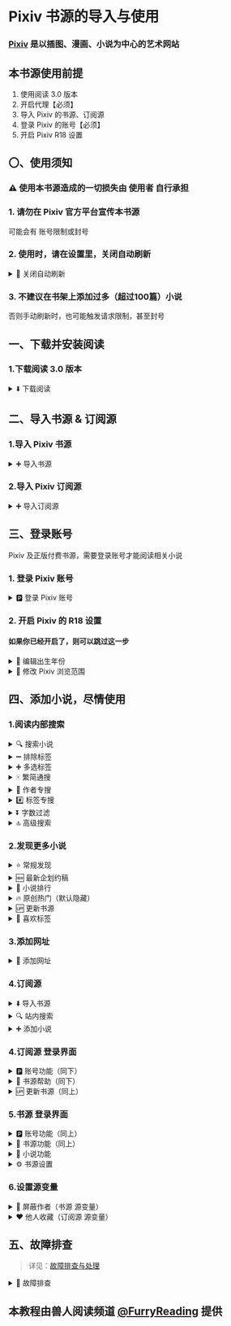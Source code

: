 # Pixiv 书源的导入与使用

### [Pixiv](https://www.pixiv.net) 是以插图、漫画、小说为中心的艺术网站


## 本书源使用前提
1. 使用阅读 3.0 版本
2. 开启代理【必须】
3. 导入 Pixiv 的书源、订阅源
4. 登录 Pixiv 的账号【必须】
5. 开启 Pixiv R18 设置


## 〇、使用须知
### ⚠️ 使用本书源造成的一切损失由 使用者 自行承担
### 1. 请勿在 Pixiv 官方平台宣传本书源
可能会有 账号限制或封号


### 2. 使用时，请在设置里，关闭自动刷新
<details><summary> 🔄 关闭自动刷新 </summary>

我的 - 其他设置 - 自动刷新
![img](./pic/LegadoSettingsAutoRefreash.png)
否则很容易触发触发请求限制，甚至封号
</details>


### 3. 不建议在书架上添加过多（超过100篇）小说
否则手动刷新时，也可能触发请求限制，甚至封号


## 一、下载并安装阅读
### 1.下载阅读 3.0 版本
<details><summary> ⬇️ 下载阅读 </summary>

点击链接，下载安装包并安装，**推荐使用共存版**
> https://miaogongzi.lanzout.com/b01rgkhhe
> 
> 最新下载链接请查看 [下载阅读](./Download.md)


### 2.了解阅读功能与用法
> 请查看[阅读是什么软件？阅读简介](./ReadMe.md)
</details>


## 二、导入书源 & 订阅源
### 1.导入 Pixiv 书源
<details><summary> ➕ 导入书源 </summary>

【**开启代理**】后，复制下方的书源链接
```
https://raw.githubusercontent.com/windyhusky/PixivSource/main/pixiv.json
```


#### 1.1 打开【订阅】页面，点击【规则订阅】
![img](./pic/SubscribeEntry.png)


#### 1.2 点击加号，粘贴链接，保存订阅
![img](./pic/SubscribeBoookSourcePixiv.jpg)


#### 1.3 点击相应订阅规则，导入并启用/更新书源
![img](./pic/SubscribeHomePage.jpg)

**首次点击【订阅规则】 即可导入**

![img](./pic/InportBookSourcePixiv.jpg)

**【主用书源】与【备用书源】功能基本一致，启用其中一个即可**

**导入之后，再次点击则会检查更新**

> 更多导入方法请查看[如何获取书源？导入书源？](./ImportBookSource.md)
</details>


### 2.导入 Pixiv 订阅源
<details><summary> ➕ 导入订阅源 </summary>

【**开启代理**】后，复制下方的订阅源链接
```
https://raw.githubusercontent.com/windyhusky/PixivSource/main/btsrk.json
```

#### 2.1 打开【订阅】页面，点击【规则订阅】
![img](./pic/SubscribeEntry.png)


#### 2.2 点击加号，更改规则类型，粘贴链接，保存订阅
**注意这里要把【书源】改成【订阅源】**

![img](./pic/SubscribeRssSourceBtsrk.jpg)


#### 2.3 点击相应订阅规则，导入并启用/更新书源
![img](./pic/SubscribeHomePage.jpg)

**首次点击【订阅规则】 即可导入**

![img](./pic/InportRssSourceBtsrk.png)

**导入之后，再次点击则会检查更新**

> 更多导入方法请查看[如何导入订阅源](./ImportRssSource.md)
</details>


## 三、登录账号
Pixiv 及正版付费书源，需要登录账号才能阅读相关小说
### 1. 登录 Pixiv 账号

<details><summary> 🅿️ 登录 Pixiv 账号 </summary>

#### 1.1 开启代理工具
此处略过，请自行学习，**最好开启【全局代理】**


#### 1.2 登录 Pixiv 账号
**我的 - 书源管理 - 菜单 - 登录 - 登录账号**

![img](./pic/PixivLogin1.jpg)

![img](./pic/PixivLoginUIAccount.jpg)

**登录你的账号，登录成功后，点击右上角的对勾**

![img](./pic/PixivLogin2.jpg)

**如果需要验证码，请更换代理，或过段时间再次尝试**
</details>


### 2. 开启 Pixiv 的 R18 设置
#### 如果你已经开启了，则可以跳过这一步
<details><summary> 📆 编辑出生年份 </summary>

#### 2.1 编辑出生年份
**再次点击登录，滑动屏幕，点击头像，再次点击头像，编辑个人资料**

[Pixiv 个人资料](https://www.pixiv.net/settings/profile) - 编辑个人资料 - 出生年份

出生年份改到：**2000年或2000年之前**，确保你的年龄在20岁及以上

![img](./pic/PixivSettingsBirth.png)

</details>

<details><summary> 🔞 修改 Pixiv 浏览范围 </summary>

#### 2.2 修改作品浏览范围
**我的-书源管理-点击 Pixiv 书源右侧三点菜单-登录-账号设置**
![img](./pic/PixivLoginUIAccount.jpg)

[Pixiv 设置](https://www.pixiv.net/settings/viewing) - 浏览与显示 - 年龄限制作品

根据自己情况选择显示：R18 作品 与 R18G 作品

不知道二者区别的可以查看这篇文档 [作品评级是什么？](https://www.pixiv.help/hc/zh-cn/articles/39125149371289-%E4%BD%9C%E5%93%81%E8%AF%84%E7%BA%A7%E6%98%AF%E4%BB%80%E4%B9%88)

![img](./pic/PixivSettingsView.png)
</details>


## 四、添加小说，尽情使用
### 1.阅读内部搜索
<details><summary> 🔍 搜索小说 </summary>

#### 1.0 搜索小说
✅ 默认搜索：同时搜索小说名称、系列小说名称、标签、作者
![img](./pic/SearchViaLegado.png)
</details>


<details><summary> ➖ 排除标签 </summary>

#### 1.2 排除标签（格式：`标签1 -标签2` `标签1 -标签2 -标签3`）
- 使用减号 `-` 在搜索结果中，排除不想看的的标签
- **每个排除的标签前都需要添加减号**`-`
- **减号前需加空格，减号后无需空格**
- 由 Pixiv 官方提供支持
- 仅适用于单次搜索

![img](./pic/SearchViaLegadoExclude.jpg)
</details>


<details><summary> ➕ 多选标签 </summary>

#### 1.3 多选标签（格式：`标签1 or 标签2` `标签1 or 标签2 or 标签3`）
- 使用 `or` 同时搜索多个标签（满足其一即可，也就是取并集）
- **可相互替换的标签间添加` or `，前后需要空格间隔**
- 由 Pixiv 官方提供支持
- 仅适用于单次搜索

![img](./pic/SearchViaLegadoUnion.jpg)
</details>


<details><summary> 🀄️ 繁简通搜 </summary>

#### 1.1 繁简通搜
- 搜索【名称】和【标签】时，【默认】进行繁简转换，同时返回繁体简体小说内容（可在书源设置中修改）
- 【搜索作者】不转换
- 返回小说内容不转换

![img](./pic/SearchViaLegadoConvert.jpg)
</details>


<details><summary> 👤 作者专搜 </summary>

#### 1.4 作者专搜（格式：`@作者`）
- 仅搜索作者；不进行繁简转换
- `@` 为标记符，打出1个即可，例如：`@pixiv事務局` 
- 可与【字数过滤】同时使用，格式：`@作者 字数3k`
- 可与【标签专搜】同时使用，格式：`@作者 #标签`，筛选 `@作者` 的具有 `#标签` 的小说

![img](./pic/SearchViaLegadoAuthor.jpg)
</details>


<details><summary> #️⃣ 标签专搜 </summary>

#### 1.5 标签专搜（格式：`#标签1` `#标签1 标签2 `）
- 仅搜索标签、小说名称；多个标签空格间隔，【默认】进行繁简转换
- `#` 为标记符，打出1个即可，例如：`#校园` `#校园 纯爱` `#校园 纯爱 BG`
- 可与【排除标签】【字数过滤】同时使用
- 可与【作者专搜】同时使用，格式：`#标签 @作者`，搜索 `#标签` 并筛选出 `@作者` 的小说【不是很推荐使用】

![img](./pic/SearchViaLegadoHashtag.jpg)
</details>


<details><summary> ⏬ 字数过滤 </summary>

#### 1.6 字数过滤（格式：`关键词 字数3k`）
- 字数限制规则：`3k 3k5 3w 3w5`【注意`k`与`w`均为小写】
- 例如：`校园 字数3k` `校园 纯爱 字数3k`
- 可与【标签专搜】【排除标签】同时使用

![img](./pic/SearchViaLegadoWordCountFilter1.jpg)
- 可与【搜索作者】同时使用

![img](./pic/SearchViaLegadoWordCountFilter2.jpg)
</details>


<details><summary> 🔝 高级搜索 </summary>

#### 1.7 高级搜索
上述搜索规则基本可以共同使用，~~发挥你的想象力，自由组合吧~~

- 搜索`@作者`指定`#标签1`或`标签2`，排除`标签3`，筛选字数 3k 及以上的小说：
  - 格式：`@作者 #标签1 or 标签2 -标签3 字数3k`
  - 推荐使用

- 搜索 `#标签1`或`标签2`，排除`标签3`，指定`@作者`，筛选字数 3k 及以上的小说：
  - 格式：`#标签1 or 标签2 -标签3 @作者 字数3k`
  - 使用此功能预先设置 单次搜索的最大页面数，否则无法获取数据
  - 不是很推荐使用这个搜索方法
</details>


### 2.发现更多小说
<details><summary> ⭐️ 常规发现 </summary>

#### 2.0 常规发现
发现默认显示的内容
![img](./pic/DiscoverPixiv.jpg)
</details>


<details><summary> 🆕 最新企划约稿 </summary>

#### 2.1 最新 企划 约稿
![img](./pic/DiscoverPixivNew.png)
- ✅ R18 小说 (🆕 最新 企划 约稿 💰，默认显示)
- ☑️ 一般小说 (✅ 最新 企划 约稿 ✅，默认隐藏)
  > 可在书源设置中修改`SHOW_GENERAL_RANK`，更改后需要在发现页面刷新分类（发现，长按"Pixiv"，刷新）
</details>


<details><summary> 👑 小说排行 </summary>

#### 2.2 小说排行
![img](./pic/DiscoverPixivRanking.png)
  - ✅ R18 小说 (👑 排行榜单 👑，默认显示)
  - ☑️ 一般小说 (🏆 排行榜单 🏆，默认隐藏)
    > 可在书源设置中修改`SHOW_GENERAL_RANK`，更改后需要在发现页面刷新分类（发现，长按"Pixiv"，刷新）
</details>


<details><summary> 🔥 原创热门（默认隐藏） </summary>

#### 2.3 原创热门（默认隐藏）
![img](./pic/DiscoverPixivHot.png)
- ☑️ R18 小说 (🔥 原创热门 🔥，默认隐藏)
  > 可在书源设置中修改`SHOW_R18_GENRE`，更改后需要在发现页面刷新分类（发现，长按"Pixiv"，刷新）
- ☑️ 一般小说 (❤️‍🔥 原创热门 ❤️‍🔥，默认隐藏)
  > 可在书源设置中修改`SHOW_GENERAL_GENRE`，更改后需要在发现页面刷新分类（发现，长按"Pixiv"，刷新）
</details>


<details><summary> 🆙 更新书源 </summary>

#### 2.4 更新书源
![img](./pic/UpdateSource.png)
点击按钮【🆙 更新】以更新书源/更新订阅
- Jsdelivr CDN 更新有延迟
- Github 更新需代理
- Godeberg 更新免代理
</details>


<details><summary> 📌 喜欢标签 </summary>

#### 2.5 喜欢标签
- 1️⃣ 在登陆页面的【输入内容】输入标签（不需要`#`），点击【喜欢标签】，添加至喜欢标签列表

![img](pic/PixivLoginUILikeTags.png)
- 2️⃣ 更新发明：发现 - 长按"Pixiv" - 刷新

![img](./pic/DiscoverRefresh.png)
- 3️⃣ 点击标签，查看内容

![img](./pic/DiscoverPixivLikeTags.png)
</details>


### 3.添加网址
<details>
<summary> 🔗 添加网址 </summary>
书架 - 菜单 - 添加网址 - 粘贴小说链接，可以同时添加多个小说的链接

![img](./pic/AddBookViaUrl1.png)
![img](./pic/AddBookViaUrl2.png)
![img](./pic/AddBookViaUrl3.png)

支持 Pixiv 多个格式的网址链接：
```
Pixiv 小说链接
https://www.pixiv.net/novel/show.php?id=20063566

Pixiv 系列小说链接
https://www.pixiv.net/novel/series/8054073
```
无法添加的链接：
```
Pixiv App 小说分享链接（删掉#号即可正常添加）
测试页面 | 唐尼瑞姆 #pixiv https://www.pixiv.net/novel/show.php?id=20063566

Pixiv 作者页面
https://www.pixiv.net/users/16721009
```
</details>


### 4.订阅源
<details><summary> ⬇️ 导入书源 </summary>

#### 4.0 导入书源
![img](./pic/InportBookSource.png)

- 点击按钮，导入书源；再次点击，则可更新书源
- 此处使用的是 Jsdelivr CDN ，更新有延迟

![img](./pic/InportBookSourcePixiv.jpg)
</details>


<details><summary> 🔍 站内搜索 </summary>

#### 4.1 替代阅读搜索
Pixiv 网站的搜索功能更加全面

![img](./pic/SearchViaPixiv.png)

#### 4.1 替代阅读发现
使用 Pixiv 书源未完成/隐藏功能
![img](./pic/PixivNovelRanking.png)
</details>


<details><summary> ➕ 添加小说 </summary>

#### 4.3 添加小说至书架
在阅读内部浏览器内打开 Pixiv 小说/系列小说页面，【刷新】，点击【加入书架】按钮添加小说到书架

- 小说正文页，添加小说到书架
![img](./pic/AddBookViaPixiv1.png)

- 系列目录页，添加系列到书架
![img](./pic/AddBookViaPixiv2.png)
</details>


### 4.订阅源 登录界面
<details><summary> 🅿️ 账号功能（同下） </summary>

#### 4.4 账号功能
- ⚠️ 登录/退出账号都要使用按钮
- ⚠️ 订阅源登账号录后，书源最好也登录一次

![img](./pic/PixivLoginUIAccount.jpg)

- 🅿️ 登录账号：登录 Pixiv 账号，并获取 cookie 和 csfrToken
- ⚙️ 账号设置：Pixiv 的浏览范围设置
- 🔙 退出账号：退出 Pixiv 账号，并清理 cookie 和 csfrToken
</details>


<details><summary> 📢 书源帮助（同下） </summary>

#### 4.5 书源帮助
![img](./pic/PixivLoginUISource2.jpg)
- ⭐️ 收藏项目：打开 Github 项目首页
- 🔰 使用指南：打开 Github 文档(本页)
- 🐞 反馈问题：打开 Github Issue
</details>


<details><summary> 🆙 更新书源（同上） </summary>

![img](./pic/UpdateSource.png)
点击按钮【🆙 更新】以更新书源/更新订阅
- Jsdelivr CDN 更新有延迟
- Github 更新需代理
- Godeberg 更新免代理
</details>


### 5.书源 登录界面
<details><summary> 🅿️ 账号功能（同上） </summary>

#### 5.0 账号功能
- ⚠️ 登录/退出账号都要使用按钮

![img](./pic/PixivLoginUIAccount.jpg)
- 🅿️ 登录账号：登录 Pixiv 账号，并获取 cookie 和 csfrToken
- ⚙️ 账号设置：Pixiv 的浏览范围设置
- 🔙 退出账号：退出 Pixiv 账号，并清理 cookie 和 csfrToken
</details>


<details><summary> 📢 书源功能（同上） </summary>

#### 5.1 书源功能
![img](./pic/PixivLoginUISource.jpg)
- 🆙 更新书源：更新书源/更新订阅(同上)
- 🔰 使用指南：打开 Github 文档(本页)
- 🐞 反馈问题：打开 Github Issue
</details>


<details><summary> 📃 小说功能 </summary>

#### 5.2 小说功能
![img](./pic/PixivLoginUINovels.jpg)
- ❤️ 公开收藏：公开收藏、取消收藏
- ㊙️ 私密收藏：私密收藏、取消收藏
- 📌 当前章节：显示当前章节信息
- 📃 追更系列：追更系列、取消追更
- ⭐️ 关注作者：关注作者、取消关注
- 🚫 屏蔽作者：屏蔽作者、取消屏蔽（本地）
- ✅ 发送评论：当前章节下发送评论
- 🗑 删除评论：当前章节下删除评论（随后可以手动刷新正文，更新评论）
- 🧹 清除缓存：清除当前章节的正文缓存（随后可以手动刷新正文，更新正文）
- ⤴️ 分享章节：打开当前章节的网址
- ⤴️ 分享系列：打开当前系列的网址（如无系列则打开章节网址）
- ⤴️ 分享作者：打开当前作者的网址
</details>


<details><summary> ⚙️ 书源设置 </summary>

#### 5.3 书源设置
![img](./pic/PixivLoginUISettings.jpg)
- ⚙️ 当前设置：显示当前设置
- ⚙️ 默认设置：恢复默认设置
- 👤 搜索作者：默认搜索作者
- 🀄 繁简通搜：搜索进行繁简转换（搜索作者不转换）
- 📖 更多简介：详情显示更多简介
- 📅 更新时间：目录显示更新时间
- 🔗 原始链接：显示原始链接
- 📚 恢复《》：恢复正文内被替换的书名号《》
- 🖼️ 显示描述：章首显示描述
- 💬 显示评论：章尾显示评论
- ⏩ 快速模式：开启快速模式（关闭**默认搜索作者等**影响搜索速度的功能）
- 🐞 调试模式：开启调试模式
- 🔍 搜索说明：显示搜索说明
</details>


### 6.设置源变量
<details><summary> 🚫 屏蔽作者（书源 源变量）</summary>

#### 6.1 屏蔽作者(本地)
1️⃣ 编辑源变量：
- 我的 - 书源管理 - 编辑 - 菜单 - 设置源变量
- 发现 - 长按书源 - 编辑 - 菜单 - 设置源变量
- 正文 - 点击书源 - 编辑 - 菜单 - 设置源变量

![img](./pic/SetSourceVariable.png)

2️⃣ 设置源变量：输入作者ID，【英文逗号】间隔
```
12345, 67890
```
3️⃣ 搜索任意小说，同步屏蔽作者数据
![img](./pic/PixivBlockAuthors.jpg)
</details>

<details><summary> ❤️ 他人收藏（订阅源 源变量）</summary>

#### 6.2 查看他人收藏（Pixiv 首页 订阅源）
1️⃣ 订阅 - 长按订阅源 - 编辑 - 菜单 - 设置源变量

![img](./pic/SetSourceVariable.png)

2️⃣ 设置源变量：输入作者ID，一行一个，可添加作者名，保存
```
12345 // 作者A
67890 # 作者B
```
3️⃣ 导入：打开订阅源 - 菜单 - 登录 - 点击 ❤️ 他人收藏，同步数据

![img](./pic/SetLikeAuthors.jpg)

4️⃣ 更新：发现 - 长按"Pixiv" - 刷新 - 查看他人收藏

![img](./pic/SetSourceVariable0.png)

![img](./pic/DiscoverPixivLikeAuthors.jpg)
</details>


## 五、故障排查
> 详见：[故障排查与处理](./TroubleShoot.md)
<details>
<summary> 🐞 故障排查 </summary>

### 1.确定书源可以正常使用
书架页面，搜索 `R18` 测试书源能否正常使用，以及R18设置是否开启。

#### 如果没有搜索结果，请检查一下内容：
**⓪检查 Pixiv 书源是否导入**

**①检查 Pixiv 书源是否启用**

**②检查代理是否可用**

**③检查阅读是否走了代理**

**④检查网络是否可用**

**如果上述均无问题，但依然没有搜索结果，那就是书源需要更新了**


### 2.图片无法正常显示
#### 解决措施：关闭替换净化
![img](./pic/ReplaceTurnOff.png)
</details>


## 本教程由兽人阅读频道 [@FurryReading](https://t.me/FurryReading) 提供
